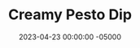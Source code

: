 ---
layout: post
title:  "Creamy Pesto Dip"
date:   2023-04-23 00:00:00 -05000
categories: 
- Recipes
- Savory Sauces
permalink: /recipes/creamy-pesto
image: /assets/Food/Savory Sauces/Creamy Pesto/pesto-cover.jpg
ing: pesto-ing
facts: pesto-facts
section1: 
start2: 
section2: 
start3: 
section3: 
start4: 
section4: 
start5: 
section5: 
Prep: 10
Rest: 
Cook: 
Source1: https://www.youtube.com/watch?v=1eXvV-7pOp0
Source2: 
whisk: https://s.samsungfood.com/rOHAI
tags: 
- pesto
- sauce
- dip
- sprea
- cottage cheese
- protein
- spinach
- collard greens
- kale
- chopped
- almond
- peanut
- pistachio
- pine nut
- toasted nuts
- grated cheese
Description: This pesto is more of a spread than a sauce, and is my personal favorite for dipping raw vegetables or for spreading on a sandwich. I also love it as the main <a href="/misc/fake-healthy-foods#sauces">sauce</a> on my pizza, which you can see in my <a href="pizza">Home Oven Baked Pizza</a>.  It's made creamy by swapping olive oil for cottage cheese, which is honestly way better than it sounds. I know you're probably scared of cottage cheese reading through many of these recipes, but honestly give it a shot, you'll be surprised. Each serving is about 40g.
Instructions: 
- Toast the nuts over medium heat in a dry pan for 2-3 minutes.  Any nuts will work here - almonds, peanuts, pistachios, etc., or none if you have a nut allergy<br><br>

- Add the nuts, cheeses, spinach, garlic and salt to a food processor. Blend on high until everything is finely blended, about 45 seconds. Scrape down the sides if needed<br><br>
- <center><img src="/assets/Food/Savory Sauces/Creamy Pesto/pesto-2.jpg" alt="" class="instruction-image"></center>

- Add in the cottage cheese and blend until fully combined. Season with salt to taste.  Transfer to a mason jar and store in the fridge for up to a few days<br><br>

- For other pesto variations, see my <a href="evoo-pesto">Lightened Extra Virgin Olive Oil Pesto</a> and <a href="avocado-pesto">Avocado Pesto - Vegan and Oil Free</a>
---